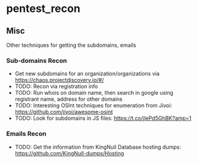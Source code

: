 # pentest_recon

## Misc
Other techniques for getting the subdomains, emails 

### Sub-domains Recon
* Get new subdomains for an organization/organizations via https://chaos.projectdiscovery.io/#/
* TODO: Recon via registration info
* TODO: Run whois on domain name, then search in google using registrant name, address
  for other domains
* TODO: Interesting OSInt techniques for enumeration from Jivoi: https://github.com/jivoi/awesome-osint
* TODO: Look for subdomains in JS files: https://t.co/jlePd5GhBK?amp=1

### Emails Recon
* TODO: Get the information from KingNull Database hosting dumps: https://github.com/KingNull-dumps/Hosting